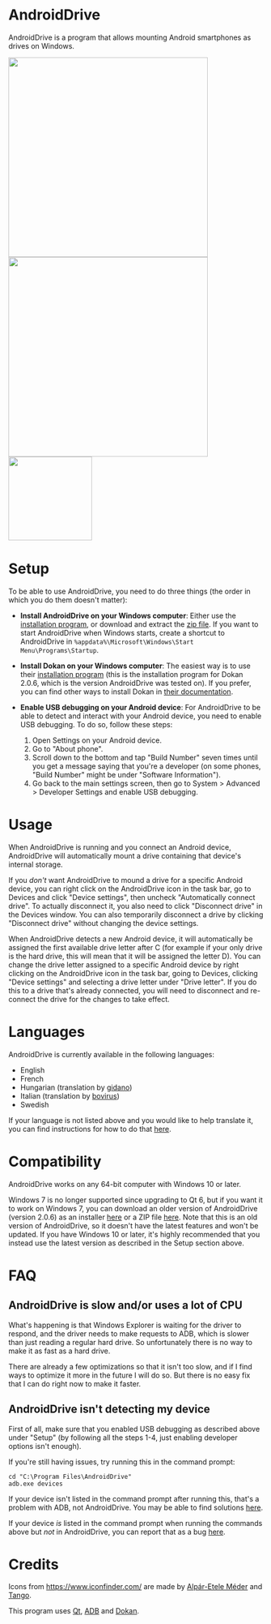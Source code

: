 # AndroidDrive
AndroidDrive is a program that allows mounting Android smartphones as drives on Windows.

<img width="394" src="https://github.com/GustavLindberg99/AndroidDrive/assets/95423695/f7e16581-2ab0-4353-ac31-b0fd722f9048">
<img width="394" src="https://github.com/GustavLindberg99/AndroidDrive/assets/95423695/e6d81783-8c3c-4dd5-bf53-ca5d0bb87c05">
<img width="165" src="https://github.com/GustavLindberg99/AndroidDrive/assets/95423695/7aa8a35b-53b5-40a2-b843-de569eaa7363">


# Setup
To be able to use AndroidDrive, you need to do three things (the order in which you do them doesn't matter):
- **Install AndroidDrive on your Windows computer**: Either use the [installation program](https://raw.githubusercontent.com/GustavLindberg99/AndroidDrive/main/AndroidDrive-install.exe), or download and extract the [zip file](https://raw.githubusercontent.com/GustavLindberg99/AndroidDrive/main/AndroidDrive-portable.zip). If you want to start AndroidDrive when Windows starts, create a shortcut to AndroidDrive in `%appdata%\Microsoft\Windows\Start Menu\Programs\Startup`.

- **Install Dokan on your Windows computer**: The easiest way is to use their [installation program](https://github.com/dokan-dev/dokany/releases/download/v2.0.6.1000/DokanSetup.exe) (this is the installation program for Dokan 2.0.6, which is the version AndroidDrive was tested on). If you prefer, you can find other ways to install Dokan in [their documentation](https://github.com/dokan-dev/dokany/wiki/Installation).

- **Enable USB debugging on your Android device**: For AndroidDrive to be able to detect and interact with your Android device, you need to enable USB debugging. To do so, follow these steps:

  1. Open Settings on your Android device.
  2. Go to "About phone".
  3. Scroll down to the bottom and tap "Build Number" seven times until you get a message saying that you're a developer (on some phones, "Build Number" might be under "Software Information").
  4. Go back to the main settings screen, then go to System > Advanced > Developer Settings and enable USB debugging.

# Usage
When AndroidDrive is running and you connect an Android device, AndroidDrive will automatically mount a drive containing that device's internal storage.

If you *don't* want AndroidDrive to mound a drive for a specific Android device, you can right click on the AndroidDrive icon in the task bar, go to Devices and click "Device settings", then uncheck "Automatically connect drive". To actually disconnect it, you also need to click "Disconnect drive" in the Devices window. You can also temporarily disconnect a drive by clicking "Disconnect drive" without changing the device settings.

When AndroidDrive detects a new Android device, it will automatically be assigned the first available drive letter after C (for example if your only drive is the hard drive, this will mean that it will be assigned the letter D). You can change the drive letter assigned to a specific Android device by right clicking on the AndroidDrive icon in the task bar, going to Devices, clicking "Device settings" and selecting a drive letter under "Drive letter". If you do this to a drive that's already connected, you will need to disconnect and re-connect the drive for the changes to take effect.


# Languages

AndroidDrive is currently available in the following languages:

* English
* French
* Hungarian (translation by [gidano](https://github.com/gidano))
* Italian (translation by [bovirus](https://github.com/bovirus))
* Swedish

If your language is not listed above and you would like to help translate it, you can find instructions for how to do that [here](https://github.com/GustavLindberg99/AndroidDrive/blob/main/sources/translations/contribute.md).


# Compatibility

AndroidDrive works on any 64-bit computer with Windows 10 or later.

Windows 7 is no longer supported since upgrading to Qt 6, but if you want it to work on Windows 7, you can download an older version of AndroidDrive (version 2.0.6) as an installer [here](https://github.com/GustavLindberg99/AndroidDrive/raw/a36e464a665bafd11866644507b5e900ef8c0e90/AndroidDrive-setup.exe) or a ZIP file [here](https://github.com/GustavLindberg99/AndroidDrive/raw/a36e464a665bafd11866644507b5e900ef8c0e90/AndroidDrive.zip). Note that this is an old version of AndroidDrive, so it doesn't have the latest features and won't be updated. If you have Windows 10 or later, it's highly recommended that you instead use the latest version as described in the Setup section above.


# FAQ

## AndroidDrive is slow and/or uses a lot of CPU

What's happening is that Windows Explorer is waiting for the driver to respond, and the driver needs to make requests to ADB, which is slower than just reading a regular hard drive. So unfortunately there is no way to make it as fast as a hard drive.

There are already a few optimizations so that it isn't too slow, and if I find ways to optimize it more in the future I will do so. But there is no easy fix that I can do right now to make it faster.

## AndroidDrive isn't detecting my device

First of all, make sure that you enabled USB debugging as described above under "Setup" (by following all the steps 1-4, just enabling developer options isn't enough).

If you're still having issues, try running this in the command prompt:

```
cd "C:\Program Files\AndroidDrive"
adb.exe devices
```

If your device isn't listed in the command prompt after running this, that's a problem with ADB, not AndroidDrive. You may be able to find solutions [here](https://stackoverflow.com/q/21170392/4284627).

If your device *is* listed in the command prompt when running the commands above but *not* in AndroidDrive, you can report that as a bug [here](https://github.com/GustavLindberg99/AndroidDrive/issues/new/choose).


# Credits

Icons from https://www.iconfinder.com/ are made by [Alpár-Etele Méder](https://www.iconfinder.com/pocike) and [Tango](https://www.iconfinder.com/iconsets/tango-icon-library).

This program uses [Qt](https://www.qt.io/), [ADB](https://android.googlesource.com/platform/packages/modules/adb/) and [Dokan](https://dokan-dev.github.io/).
